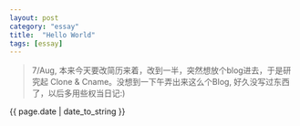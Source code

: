 ```yaml
---
layout: post
category: "essay"
title:  "Hello World"
tags: [essay]
---
```

> 7/Aug, 本来今天要改简历来着，改到一半，突然想放个blog进去，于是研究起 Clone & Cname。没想到一下午弄出来这么个Blog, 好久没写过东西了，以后多用些权当日记:)
<p>{{ page.date | date_to_string }}</p>

